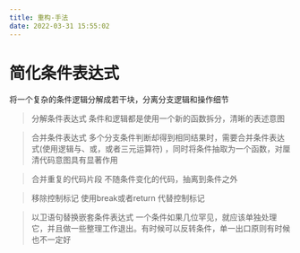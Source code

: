 ```yaml
---
title: 重构-手法
date: 2022-03-31 15:55:02
---
```



# 简化条件表达式
将一个复杂的条件逻辑分解成若干块，分离分支逻辑和操作细节

>分解条件表达式
条件和逻辑都是使用一个新的函数拆分，清晰的表述意图

>合并条件表达式
多个分支条件判断却得到相同结果时，需要合并条件表达式(使用逻辑与、或，或者三元运算符)
，同时将条件抽取为一个函数，对厘清代码意图具有显著作用

>合并重复的代码片段
不随条件变化的代码，抽离到条件之外

>移除控制标记
使用break或者return 代替控制标记

>以卫语句替换嵌套条件表达式
一个条件如果几位罕见，就应该单独处理它，并且做一些整理工作退出。有时候可以反转条件，单一出口原则有时候也不一定好

